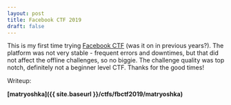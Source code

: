 ```yaml
---
layout: post
title: Facebook CTF 2019
draft: false
---
```


This is my first time trying [Facebook CTF](https://ctftime.org/event/781) (was it on in previous years?). The platform was not very stable - frequent errors and downtimes, but that did not affect the offline challenges, so no biggie. The challenge quality was top notch, definitely not a beginner level CTF. Thanks for the good times! 

Writeup:

**[matryoshka]({{ site.baseurl }}/ctfs/fbctf2019/matryoshka)**

